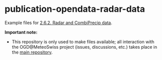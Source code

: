 # publication-opendata-radar-data

Example files for [2.6.2. Radar and CombiPrecip data](https://github.com/MeteoSwiss/publication-opendata/tree/main#262-Radar-and-combiprecip-data).

**Important note:**
- This repository is only used to make files available; all interaction with the OGD@MeteoSwiss project (issues, discussions, etc.) takes place in the [main repository](https://github.com/MeteoSwiss/publication-opendata/tree/main#readme).
